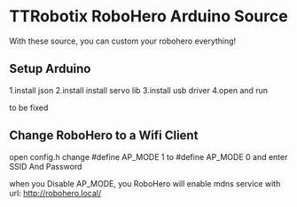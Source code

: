 TTRobotix RoboHero Arduino Source
===============================

With these source, you can custom your robohero everything!


Setup Arduino
---------------------

1.install json
2.install install servo lib
3.install usb driver
4.open and run

to be fixed 


Change RoboHero to a Wifi Client
-------------------------
open config.h change
#define AP_MODE 1
to
#define AP_MODE 0
and enter SSID And Password

when you Disable AP_MODE, you RoboHero will enable mdns service with url: http://robohero.local/
